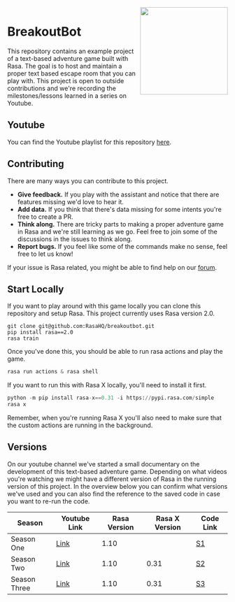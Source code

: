 <img src="logo.png" width=200 align="right">

# BreakoutBot

This repository contains an example project of a text-based adventure game built with Rasa. The
goal is to host and maintain a proper text based escape room that you can play with. This project
is open to outside contributions and we're recording the milestones/lessons learned in a series
on Youtube.

## Youtube

You can find the Youtube playlist for this repository [here](https://www.youtube.com/playlist?list=PL75e0qA87dlGS2ik6n1sN-KjG39yCrGgf).

## Contributing

There are many ways you can contribute to this project.

- **Give feedback.** If you play with the assistant and notice that there are features missing we'd love to hear it.
- **Add data.** If you think that there's data missing for some intents you're free to create a PR.
- **Think along.** There are tricky parts to making a proper adventure game in Rasa and we're still learning as we go.
  Feel free to join some of the discussions in the issues to think along.
- **Report bugs.** If you feel like some of the commands make no sense, feel free to let us know!

If your issue is Rasa related, you might be able to find help on our [forum](https://forum.rasa.com).

## Start Locally

If you want to play around with this game locally you can clone this repository and setup Rasa. This project currently uses Rasa version 2.0.

```
git clone git@github.com:RasaHQ/breakoutbot.git
pip install rasa==2.0
rasa train
```

Once you've done this, you should be able to run rasa actions and play the game.

```python
rasa run actions & rasa shell
```

If you want to run this with Rasa X locally, you'll need to install it first.

```python
python -m pip install rasa-x==0.31 -i https://pypi.rasa.com/simple
rasa x
```

Remember, when you're running Rasa X you'll also need to make sure that the custom actions are running in the background.

## Versions

On our youtube channel we've started a small documentary on the development of this text-based adventure game. Depending on what videos you're watching we might have a different version of Rasa in the running version of this project. In the overview below you can confirm what versions we've used and you can also find the reference to the saved code in case you want to re-run the code.

| Season 	      | Youtube Link 	                                                                                                                        | Rasa Version 	| Rasa X Version | Code Link 	                                                  |
|-------------	|-------------------------------------------------------------------------------------------------------------------------------------	|--------------	| -------------- |------------------------------------------------------------	|
| Season One  	| [Link](https://www.youtube.com/watch?v=rzTSSSnNOpA&list=PL75e0qA87dlGS2ik6n1sN-KjG39yCrGgf&index=2&t=0s&ab_channel=Rasa)             	| 1.10        	|             	 | [S1](https://github.com/RasaHQ/breakoutbot/releases/tag/s1)  |
| Season Two  	| [Link](https://www.youtube.com/watch?v=0d_gF4GP7VU&list=PL75e0qA87dlGS2ik6n1sN-KjG39yCrGgf&index=8&ab_channel=Rasa)             	    | 1.10        	| 0.31           | [S2](https://github.com/RasaHQ/breakoutbot/releases/tag/s2)  |
| Season Three  | [Link](https://www.youtube.com/watch?v=QatqgIR09xY&list=PL75e0qA87dlGS2ik6n1sN-KjG39yCrGgf&index=15)             	    | 1.10        	| 0.31           | [S3](https://github.com/RasaHQ/breakoutbot/releases/tag/s3)  |
